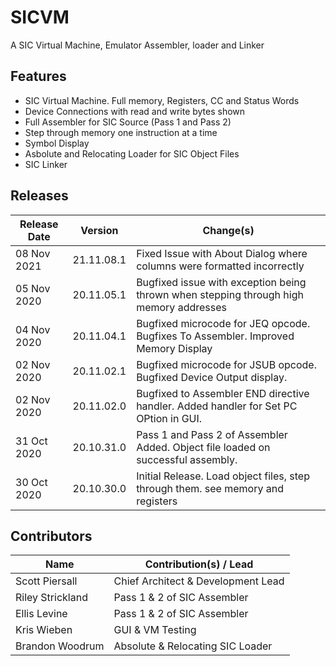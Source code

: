 # SICVM
A SIC Virtual Machine, Emulator Assembler, loader and Linker


## Features

* SIC Virtual Machine. Full memory, Registers, CC and Status Words
* Device Connections with read and write bytes shown
* Full Assembler for SIC Source (Pass 1 and Pass 2)
* Step through memory one instruction at a time
* Symbol Display
* Asbolute and Relocating Loader for SIC Object Files
* SIC Linker


## Releases

Release Date	|	Version		| Change(s)
----------------|-----------------------|------------------------------------------------------------------------------------
08 Nov 2021 | 21.11.08.1  |  Fixed Issue with About Dialog where columns were formatted incorrectly
05 Nov 2020	|	20.11.05.1	|  Bugfixed issue with exception being thrown when stepping through high memory addresses
04 Nov 2020	|	20.11.04.1	|  Bugfixed microcode for JEQ opcode. Bugfixes To Assembler. Improved Memory Display
02 Nov 2020	|	20.11.02.1	|  Bugfixed microcode for JSUB opcode. Bugfixed Device Output display.
02 Nov 2020	|	20.11.02.0	|  Bugfixed to Assembler END directive handler. Added handler for Set PC OPtion in GUI.
31 Oct 2020	|	20.10.31.0	|  Pass 1 and Pass 2 of Assembler Added. Object file loaded on successful assembly.
30 Oct 2020	|	20.10.30.0	|	Initial Release. Load object files, step through them. see memory and registers


## Contributors
Name             | Contribution(s) / Lead 
--------------   | ---------------------------------------------
Scott Piersall   | Chief Architect & Development Lead
Riley Strickland | Pass 1 & 2 of SIC Assembler
Ellis Levine     | Pass 1 & 2 of SIC Assembler
Kris Wieben      | GUI & VM Testing
Brandon Woodrum | Absolute & Relocating SIC Loader
